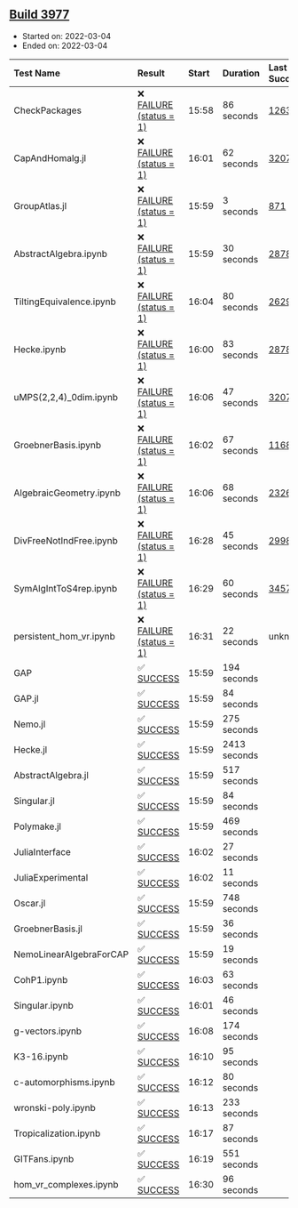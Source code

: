 ## [Build 3977](https://oscarci.mathematik.uni-kl.de/job/oscar-stable/3977/)

* Started on: 2022-03-04
* Ended on: 2022-03-04

| Test Name    | Result | Start | Duration | Last Success | First Failure |
|:-------------|:-------|:------|:---------|:-------------|:--------------|
| CheckPackages | ❌ [FAILURE (status = 1)](https://oscarci.mathematik.uni-kl.de/job/oscar-stable/3977/artifact/logs/build-3977/CheckPackages.log) | 15:58 | 86 seconds | [1263](https://oscarci.mathematik.uni-kl.de/job/oscar-stable/1263/) | [1264](https://oscarci.mathematik.uni-kl.de/job/oscar-stable/1264/) |
| CapAndHomalg.jl | ❌ [FAILURE (status = 1)](https://oscarci.mathematik.uni-kl.de/job/oscar-stable/3977/artifact/logs/build-3977/CapAndHomalg.jl.log) | 16:01 | 62 seconds | [3207](https://oscarci.mathematik.uni-kl.de/job/oscar-stable/3207/) | [3208](https://oscarci.mathematik.uni-kl.de/job/oscar-stable/3208/) |
| GroupAtlas.jl | ❌ [FAILURE (status = 1)](https://oscarci.mathematik.uni-kl.de/job/oscar-stable/3977/artifact/logs/build-3977/GroupAtlas.jl.log) | 15:59 | 3 seconds | [871](https://oscarci.mathematik.uni-kl.de/job/oscar-stable/871/) | [872](https://oscarci.mathematik.uni-kl.de/job/oscar-stable/872/) |
| AbstractAlgebra.ipynb | ❌ [FAILURE (status = 1)](https://oscarci.mathematik.uni-kl.de/job/oscar-stable/3977/artifact/logs/build-3977/AbstractAlgebra.ipynb.log) | 15:59 | 30 seconds | [2878](https://oscarci.mathematik.uni-kl.de/job/oscar-stable/2878/) | [2879](https://oscarci.mathematik.uni-kl.de/job/oscar-stable/2879/) |
| TiltingEquivalence.ipynb | ❌ [FAILURE (status = 1)](https://oscarci.mathematik.uni-kl.de/job/oscar-stable/3977/artifact/logs/build-3977/TiltingEquivalence.ipynb.log) | 16:04 | 80 seconds | [2629](https://oscarci.mathematik.uni-kl.de/job/oscar-stable/2629/) | [2630](https://oscarci.mathematik.uni-kl.de/job/oscar-stable/2630/) |
| Hecke.ipynb | ❌ [FAILURE (status = 1)](https://oscarci.mathematik.uni-kl.de/job/oscar-stable/3977/artifact/logs/build-3977/Hecke.ipynb.log) | 16:00 | 83 seconds | [2878](https://oscarci.mathematik.uni-kl.de/job/oscar-stable/2878/) | [2879](https://oscarci.mathematik.uni-kl.de/job/oscar-stable/2879/) |
| uMPS(2,2,4)_0dim.ipynb | ❌ [FAILURE (status = 1)](https://oscarci.mathematik.uni-kl.de/job/oscar-stable/3977/artifact/logs/build-3977/uMPS-2-2-4-_0dim.ipynb.log) | 16:06 | 47 seconds | [3207](https://oscarci.mathematik.uni-kl.de/job/oscar-stable/3207/) | [3208](https://oscarci.mathematik.uni-kl.de/job/oscar-stable/3208/) |
| GroebnerBasis.ipynb | ❌ [FAILURE (status = 1)](https://oscarci.mathematik.uni-kl.de/job/oscar-stable/3977/artifact/logs/build-3977/GroebnerBasis.ipynb.log) | 16:02 | 67 seconds | [1168](https://oscarci.mathematik.uni-kl.de/job/oscar-stable/1168/) | [1169](https://oscarci.mathematik.uni-kl.de/job/oscar-stable/1169/) |
| AlgebraicGeometry.ipynb | ❌ [FAILURE (status = 1)](https://oscarci.mathematik.uni-kl.de/job/oscar-stable/3977/artifact/logs/build-3977/AlgebraicGeometry.ipynb.log) | 16:06 | 68 seconds | [2326](https://oscarci.mathematik.uni-kl.de/job/oscar-stable/2326/) | [2327](https://oscarci.mathematik.uni-kl.de/job/oscar-stable/2327/) |
| DivFreeNotIndFree.ipynb | ❌ [FAILURE (status = 1)](https://oscarci.mathematik.uni-kl.de/job/oscar-stable/3977/artifact/logs/build-3977/DivFreeNotIndFree.ipynb.log) | 16:28 | 45 seconds | [2998](https://oscarci.mathematik.uni-kl.de/job/oscar-stable/2998/) | [2999](https://oscarci.mathematik.uni-kl.de/job/oscar-stable/2999/) |
| SymAlgIntToS4rep.ipynb | ❌ [FAILURE (status = 1)](https://oscarci.mathematik.uni-kl.de/job/oscar-stable/3977/artifact/logs/build-3977/SymAlgIntToS4rep.ipynb.log) | 16:29 | 60 seconds | [3457](https://oscarci.mathematik.uni-kl.de/job/oscar-stable/3457/) | [3458](https://oscarci.mathematik.uni-kl.de/job/oscar-stable/3458/) |
| persistent_hom_vr.ipynb | ❌ [FAILURE (status = 1)](https://oscarci.mathematik.uni-kl.de/job/oscar-stable/3977/artifact/logs/build-3977/persistent_hom_vr.ipynb.log) | 16:31 | 22 seconds | unknown | unknown |
| GAP | ✅ [SUCCESS](https://oscarci.mathematik.uni-kl.de/job/oscar-stable/3977/artifact/logs/build-3977/GAP.log) | 15:59 | 194 seconds |  |  |
| GAP.jl | ✅ [SUCCESS](https://oscarci.mathematik.uni-kl.de/job/oscar-stable/3977/artifact/logs/build-3977/GAP.jl.log) | 15:59 | 84 seconds |  |  |
| Nemo.jl | ✅ [SUCCESS](https://oscarci.mathematik.uni-kl.de/job/oscar-stable/3977/artifact/logs/build-3977/Nemo.jl.log) | 15:59 | 275 seconds |  |  |
| Hecke.jl | ✅ [SUCCESS](https://oscarci.mathematik.uni-kl.de/job/oscar-stable/3977/artifact/logs/build-3977/Hecke.jl.log) | 15:59 | 2413 seconds |  |  |
| AbstractAlgebra.jl | ✅ [SUCCESS](https://oscarci.mathematik.uni-kl.de/job/oscar-stable/3977/artifact/logs/build-3977/AbstractAlgebra.jl.log) | 15:59 | 517 seconds |  |  |
| Singular.jl | ✅ [SUCCESS](https://oscarci.mathematik.uni-kl.de/job/oscar-stable/3977/artifact/logs/build-3977/Singular.jl.log) | 15:59 | 84 seconds |  |  |
| Polymake.jl | ✅ [SUCCESS](https://oscarci.mathematik.uni-kl.de/job/oscar-stable/3977/artifact/logs/build-3977/Polymake.jl.log) | 15:59 | 469 seconds |  |  |
| JuliaInterface | ✅ [SUCCESS](https://oscarci.mathematik.uni-kl.de/job/oscar-stable/3977/artifact/logs/build-3977/JuliaInterface.log) | 16:02 | 27 seconds |  |  |
| JuliaExperimental | ✅ [SUCCESS](https://oscarci.mathematik.uni-kl.de/job/oscar-stable/3977/artifact/logs/build-3977/JuliaExperimental.log) | 16:02 | 11 seconds |  |  |
| Oscar.jl | ✅ [SUCCESS](https://oscarci.mathematik.uni-kl.de/job/oscar-stable/3977/artifact/logs/build-3977/Oscar.jl.log) | 15:59 | 748 seconds |  |  |
| GroebnerBasis.jl | ✅ [SUCCESS](https://oscarci.mathematik.uni-kl.de/job/oscar-stable/3977/artifact/logs/build-3977/GroebnerBasis.jl.log) | 15:59 | 36 seconds |  |  |
| NemoLinearAlgebraForCAP | ✅ [SUCCESS](https://oscarci.mathematik.uni-kl.de/job/oscar-stable/3977/artifact/logs/build-3977/NemoLinearAlgebraForCAP.log) | 15:59 | 19 seconds |  |  |
| CohP1.ipynb | ✅ [SUCCESS](https://oscarci.mathematik.uni-kl.de/job/oscar-stable/3977/artifact/logs/build-3977/CohP1.ipynb.log) | 16:03 | 63 seconds |  |  |
| Singular.ipynb | ✅ [SUCCESS](https://oscarci.mathematik.uni-kl.de/job/oscar-stable/3977/artifact/logs/build-3977/Singular.ipynb.log) | 16:01 | 46 seconds |  |  |
| g-vectors.ipynb | ✅ [SUCCESS](https://oscarci.mathematik.uni-kl.de/job/oscar-stable/3977/artifact/logs/build-3977/g-vectors.ipynb.log) | 16:08 | 174 seconds |  |  |
| K3-16.ipynb | ✅ [SUCCESS](https://oscarci.mathematik.uni-kl.de/job/oscar-stable/3977/artifact/logs/build-3977/K3-16.ipynb.log) | 16:10 | 95 seconds |  |  |
| c-automorphisms.ipynb | ✅ [SUCCESS](https://oscarci.mathematik.uni-kl.de/job/oscar-stable/3977/artifact/logs/build-3977/c-automorphisms.ipynb.log) | 16:12 | 80 seconds |  |  |
| wronski-poly.ipynb | ✅ [SUCCESS](https://oscarci.mathematik.uni-kl.de/job/oscar-stable/3977/artifact/logs/build-3977/wronski-poly.ipynb.log) | 16:13 | 233 seconds |  |  |
| Tropicalization.ipynb | ✅ [SUCCESS](https://oscarci.mathematik.uni-kl.de/job/oscar-stable/3977/artifact/logs/build-3977/Tropicalization.ipynb.log) | 16:17 | 87 seconds |  |  |
| GITFans.ipynb | ✅ [SUCCESS](https://oscarci.mathematik.uni-kl.de/job/oscar-stable/3977/artifact/logs/build-3977/GITFans.ipynb.log) | 16:19 | 551 seconds |  |  |
| hom_vr_complexes.ipynb | ✅ [SUCCESS](https://oscarci.mathematik.uni-kl.de/job/oscar-stable/3977/artifact/logs/build-3977/hom_vr_complexes.ipynb.log) | 16:30 | 96 seconds |  |  |
